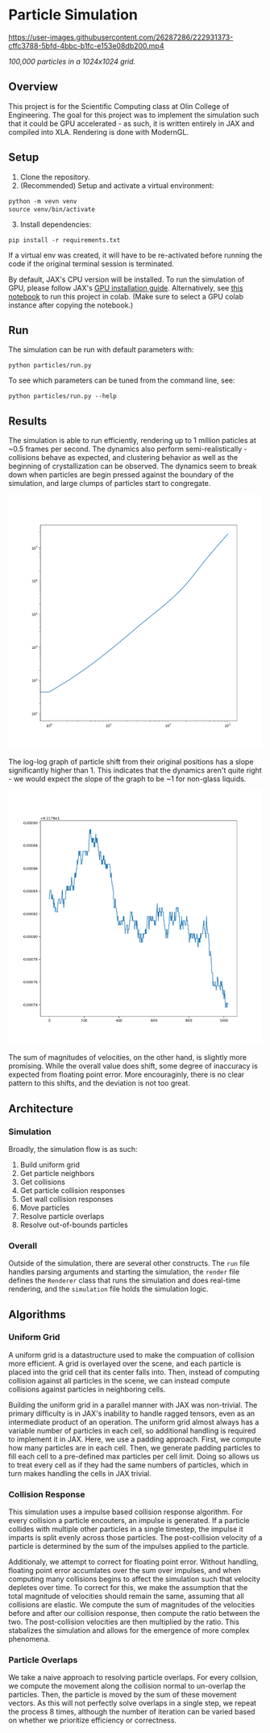 # Particle Simulation

https://user-images.githubusercontent.com/26287286/222931373-cffc3788-5bfd-4bbc-b1fc-e153e08db200.mp4

*100,000 particles in a 1024x1024 grid.*

## Overview

This project is for the Scientific Computing class at Olin College of Engineering. The goal for this project was to implement the simulation such that it could be GPU accelerated - as such, it is written entirely in JAX and compiled into XLA. Rendering is done with ModernGL.

## Setup

1. Clone the repository.
2. (Recommended) Setup and activate a virtual environment:

```
python -m vevn venv
source venv/bin/activate
```

3. Install dependencies:

```
pip install -r requirements.txt
```

If a virtual env was created, it will have to be re-activated before running the code if the original terminal session is terminated.

By default, JAX's CPU version will be installed. To run the simulation of GPU, please follow JAX's [GPU installation guide](https://github.com/google/jax#pip-installation-gpu-cuda). Alternatively, see [this notebook](https://colab.research.google.com/drive/1YVu-qczoVuJSKLdTkU4fFM66L1Np6DW4?usp=sharing) to run this project in colab. (Make sure to select a GPU colab instance after copying the notebook.)

## Run

The simulation can be run with default parameters with:

```
python particles/run.py
```

To see which parameters can be tuned from the command line, see:

```
python particles/run.py --help
```

## Results

The simulation is able to run efficiently, rendering up to 1 million paticles at ~0.5 frames per second. The dynamics also perform semi-realistically - collisions behave as expected, and clustering behavior as well as the beginning of crystallization can be observed. The dynamics seem to break down when particles are begin pressed against the boundary of the simulation, and large clumps of particles start to congregate.

![results](assets/shifts.png)

The log-log graph of particle shift from their original positions has a slope significantly higher than 1. This indicates that the dynamics aren't quite right - we would expect the slope of the graph to be ~1 for non-glass liquids. 

![velocities](assets/velocities.png)

The sum of magnitudes of velocities, on the other hand, is slightly more promising. While the overall value does shift, some degree of inaccuracy is expected from floating point error. More encouraginly, there is no clear pattern to this shifts, and the deviation is not too great.

## Architecture

### Simulation

Broadly, the simulation flow is as such:
1. Build uniform grid
2. Get particle neighbors
3. Get collisions
4. Get particle collision responses
5. Get wall collision responses
6. Move particles
7. Resolve particle overlaps
8. Resolve out-of-bounds particles

### Overall

Outside of the simulation, there are several other constructs. The `run` file handles parsing arguments and starting the simulation, the `render` file defines the `Renderer` class that runs the simulation and does real-time rendering, and the `simulation` file holds the simulation logic.

## Algorithms

### Uniform Grid

A uniform grid is a datastructure used to make the compuation of collision more efficient. A grid is overlayed over the scene, and each particle is placed into the grid cell that its center falls into. Then, instead of computing collision against all particles in the scene, we can instead compute collisions against particles in neighboring cells.

Building the uniform grid in a parallel manner with JAX was non-trivial. The primary difficulty is in JAX's inability to handle ragged tensors, even as an intermediate product of an operation. The uniform grid almost always has a variable number of particles in each cell, so additional handling is required to implement it in JAX. Here, we use a padding approach. First, we compute how many particles are in each cell. Then, we generate padding particles to fill each cell to a pre-defined max particles per cell limit. Doing so allows us to treat every cell as if they had the same numbers of particles, which in turn makes handling the cells in JAX trivial.

### Collision Response

This simulation uses a impulse based collision response algorithm. For every collision a particle encouters, an impulse is generated. If a particle collides with multiple other particles in a single timestep, the impulse it imparts is split evenly across those particles. The post-collision velocity of a particle is determined by the sum of the impulses applied to the particle.

Additionaly, we attempt to correct for floating point error. Without handling, floating point error accumlates over the sum over impulses, and when computing many collisions begins to affect the simulation such that velocity depletes over time. To correct for this, we make the assumption that the total magnitude of velocities should remain the same, assuming that all collisions are elastic. We compute the sum of magnitudes of the velocities before and after our collision response, then compute the ratio between the two. The post-collision velocities are then multiplied by the ratio. This stabalizes the simulation and allows for the emergence of more complex phenomena.

### Particle Overlaps

We take a naive approach to resolving particle overlaps. For every collsion, we compute the movement along the collision normal to un-overlap the particles. Then, the particle is moved by the sum of these movement vectors. As this will not perfectly solve overlaps in a single step, we repeat the process 8 times, although the number of iteration can be varied based on whether we prioritize efficiency or correctness.
